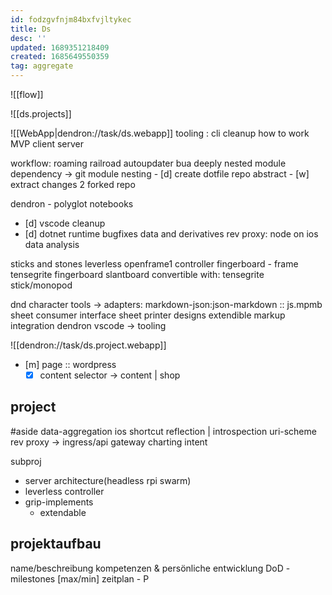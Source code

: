 ```yaml
---
id: fodzgvfnjm84bxfvjltykec
title: Ds
desc: ''
updated: 1689351218409
created: 1685649550359
tag: aggregate
---
```


![[flow]]

![[ds.projects]]

![[WebApp|dendron://task/ds.webapp]]
  tooling : cli cleanup
    how to work
  MVP client
  server

workflow: roaming railroad
  autoupdater bua
  deeply nested module dependency
  -> git module nesting
    - [d] create dotfile repo abstract
    - [w] extract changes 2 forked repo

dendron - polyglot notebooks
- [d] vscode cleanup
- [d] dotnet runtime bugfixes
data and derivatives
  rev proxy: node on ios
  data analysis

sticks and stones
  leverless openframe1 controller
  fingerboard - frame
    tensegrite fingerboard
      slantboard convertible with:
    tensegrite stick/monopod

dnd character tools
-> adapters: markdown-json:json-markdown :: js.mpmb
  sheet consumer interface
  sheet printer designs
  extendible markup integration
    dendron
    vscode -> tooling

![[dendron://task/ds.project.webapp]]

- [m] page :: wordpress
  - [x] content selector -> content | shop

## project
#aside
  data-aggregation
  ios shortcut
    reflection | introspection
    uri-scheme rev proxy
    -> ingress/api gateway
  charting
  intent

subproj
- server architecture(headless rpi swarm)
- leverless controller
- grip-implements
  - extendable

## projektaufbau
name/beschreibung
kompetenzen & persönliche entwicklung
DoD - milestones [max/min]
zeitplan - P
